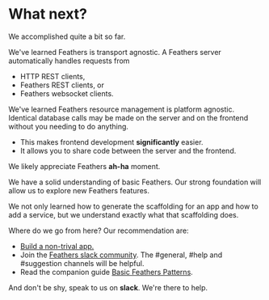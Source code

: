 # What next?

We accomplished quite a bit so far.

We've learned Feathers is transport agnostic.
A Feathers server automatically handles requests from
- HTTP REST clients,
- Feathers REST clients, or
- Feathers websocket clients.

We've learned Feathers resource management is platform agnostic.
Identical database calls may be made on the server and on the frontend
without you needing to do anything.
- This makes frontend development **significantly** easier.
- It allows you to share code between the server and the frontend.

We likely appreciate Feathers **ah-ha** moment.

We have a solid understanding of basic Feathers.
Our strong foundation will allow us to explore new Feathers features.

We not only learned how to generate the scaffolding for an app and how to add a service,
but we understand exactly what that scaffolding does.

Where do we go from here? Our recommendation are:

- [Build a non-trival app.](https://docs.feathersjs.com/v/auk/getting-started/readme.html)
- Join the [Feathers slack community](https://feathersjs.slack.com/messages/general/).
The #general, #help and #suggestion channels will be helpful.
- Read the companion guide [Basic Feathers Patterns]().

And don't be shy, speak to us on **slack**. We're there to help.
